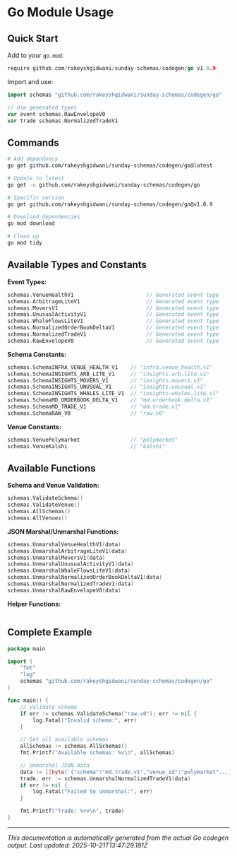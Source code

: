 # Go Module Usage

## Quick Start

Add to your `go.mod`:
```go
require github.com/rakeyshgidwani/sunday-schemas/codegen/go v1.0.9
```

Import and use:
```go
import schemas "github.com/rakeyshgidwani/sunday-schemas/codegen/go"

// Use generated types
var event schemas.RawEnvelopeV0
var trade schemas.NormalizedTradeV1
```

## Commands

```bash
# Add dependency
go get github.com/rakeyshgidwani/sunday-schemas/codegen/go@latest

# Update to latest
go get -u github.com/rakeyshgidwani/sunday-schemas/codegen/go

# Specific version
go get github.com/rakeyshgidwani/sunday-schemas/codegen/go@v1.0.9

# Download dependencies
go mod download

# Clean up
go mod tidy
```

## Available Types and Constants

**Event Types:**
```go
schemas.VenueHealthV1                       // Generated event type
schemas.ArbitrageLiteV1                     // Generated event type
schemas.MoversV1                            // Generated event type
schemas.UnusualActivityV1                   // Generated event type
schemas.WhaleFlowsLiteV1                    // Generated event type
schemas.NormalizedOrderBookDeltaV1          // Generated event type
schemas.NormalizedTradeV1                   // Generated event type
schemas.RawEnvelopeV0                       // Generated event type
```

**Schema Constants:**
```go
schemas.SchemaINFRA_VENUE_HEALTH_V1    // "infra.venue_health.v1"
schemas.SchemaINSIGHTS_ARB_LITE_V1     // "insights.arb.lite.v1"
schemas.SchemaINSIGHTS_MOVERS_V1       // "insights.movers.v1"
schemas.SchemaINSIGHTS_UNUSUAL_V1      // "insights.unusual.v1"
schemas.SchemaINSIGHTS_WHALES_LITE_V1  // "insights.whales.lite.v1"
schemas.SchemaMD_ORDERBOOK_DELTA_V1    // "md.orderbook.delta.v1"
schemas.SchemaMD_TRADE_V1              // "md.trade.v1"
schemas.SchemaRAW_V0                   // "raw.v0"
```

**Venue Constants:**
```go
schemas.VenuePolymarket                // "polymarket"
schemas.VenueKalshi                    // "kalshi"
```

## Available Functions

**Schema and Venue Validation:**
```go
schemas.ValidateSchema()
schemas.ValidateVenue()
schemas.AllSchemas()
schemas.AllVenues()
```

**JSON Marshal/Unmarshal Functions:**
```go
schemas.UnmarshalVenueHealthV1(data)
schemas.UnmarshalArbitrageLiteV1(data)
schemas.UnmarshalMoversV1(data)
schemas.UnmarshalUnusualActivityV1(data)
schemas.UnmarshalWhaleFlowsLiteV1(data)
schemas.UnmarshalNormalizedOrderBookDeltaV1(data)
schemas.UnmarshalNormalizedTradeV1(data)
schemas.UnmarshalRawEnvelopeV0(data)
```

**Helper Functions:**
```go

```

## Complete Example

```go
package main

import (
    "fmt"
    "log"
    schemas "github.com/rakeyshgidwani/sunday-schemas/codegen/go"
)

func main() {
    // Validate schema
    if err := schemas.ValidateSchema("raw.v0"); err != nil {
        log.Fatal("Invalid schema:", err)
    }

    // Get all available schemas
    allSchemas := schemas.AllSchemas()
    fmt.Printf("Available schemas: %v\n", allSchemas)

    // Unmarshal JSON data
    data := []byte(`{"schema":"md.trade.v1","venue_id":"polymarket"...}`)
    trade, err := schemas.UnmarshalNormalizedTradeV1(data)
    if err != nil {
        log.Fatal("Failed to unmarshal:", err)
    }

    fmt.Printf("Trade: %+v\n", trade)
}
```

---

*This documentation is automatically generated from the actual Go codegen output.*
*Last updated: 2025-10-21T13:47:29.181Z*
